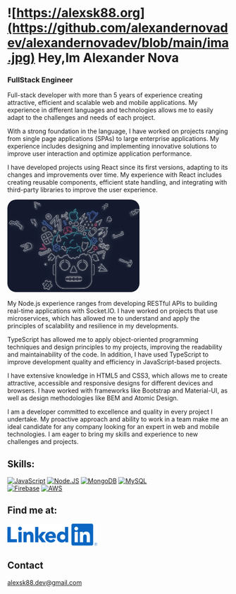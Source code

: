 # ![https://alexsk88.org](https://github.com/alexandernovadev/alexandernovadev/blob/main/ima.jpg) Hey,Im Alexander Nova

###  FullStack Engineer


Full-stack developer with more than 5 years of experience creating attractive, efficient and scalable web and mobile applications. My experience in different languages and technologies allows me to easily adapt to the challenges and needs of each project.

With a strong foundation in the language, I have worked on projects ranging from single page applications (SPAs) to large enterprise applications. My experience includes designing and implementing innovative solutions to improve user interaction and optimize application performance.

I have developed projects using React since its first versions, adapting to its changes and improvements over time. My experience with React includes creating reusable components, efficient state handling, and integrating with third-party libraries to improve the user experience.

<img src="https://github.com/alexandernovadev/alexandernovadev/blob/main/1338396%20(1)%20(1).png" style="border-radius:20px;width:300px;"/>

My Node.js experience ranges from developing RESTful APIs to building real-time applications with Socket.IO. I have worked on projects that use microservices, which has allowed me to understand and apply the principles of scalability and resilience in my developments.

TypeScript has allowed me to apply object-oriented programming techniques and design principles to my projects, improving the readability and maintainability of the code. In addition, I have used TypeScript to improve development quality and efficiency in JavaScript-based projects.

I have extensive knowledge in HTML5 and CSS3, which allows me to create attractive, accessible and responsive designs for different devices and browsers. I have worked with frameworks like Bootstrap and Material-UI, as well as design methodologies like BEM and Atomic Design.

I am a developer committed to excellence and quality in every project I undertake. My proactive approach and ability to work in a team make me an ideal candidate for any company looking for an expert in web and mobile technologies. I am eager to bring my skills and experience to new challenges and projects.



## Skills:


[![JavaScript](https://img.shields.io/badge/JavaScript-F7DF1E?style=for-the-badge&logo=javascript&logoColor=white&labelColor=101010)]()
[![Node.JS](https://img.shields.io/badge/Node.JS-339933?style=for-the-badge&logo=node.js&logoColor=white&labelColor=101010)]()
[![MongoDB](https://img.shields.io/badge/MongoDB-47A248?style=for-the-badge&logo=mongodb&logoColor=white&labelColor=101010)]()
[![MySQL](https://img.shields.io/badge/MySQL-4479A1?style=for-the-badge&logo=mysql&logoColor=white&labelColor=101010)]()
</br>
[![Firebase](https://img.shields.io/badge/Firebase-FFCA28?style=for-the-badge&logo=firebase&logoColor=white&labelColor=101010)]()
[![AWS](https://img.shields.io/badge/AWS-232F3E?style=for-the-badge&logo=amazon-aws&logoColor=white&labelColor=101010)]()


## Find me at:

[![LinkedIn](https://github.com/alexandernovadev/alexandernovadev/blob/main/LinkedIn_Logo.svg%20(1).png)](https://www.linkedin.com/in/alexandernovadev)


## Contact

alexsk88.dev@gmail.com
